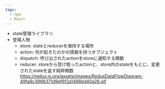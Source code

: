 ```yaml
---
tags:
  - npm
  - React
---
```

- state管理ライブラリ
- 登場人物
	- store: stateとreducerを保持する場所
	- action: 何が起きたのかの情報を持つオブジェクト
	- dispatch: 呼び出されたactionをstoreに通知する関数
	- reducer: storeから受け取ったactionと、store内のstateをもとに、変更されたstateを返す純粋関数
https://redux.js.org/assets/images/ReduxDataFlowDiagram-49fa8c3968371d9ef6f2a1486bd40a26.gif
